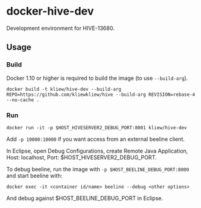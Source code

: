 # docker-hive-dev
Development environment for HIVE-13680.

## Usage

### Build
Docker 1.10 or higher is required to build the image (to use `--build-arg`).

```
docker build -t kliew/hive-dev --build-arg REPO=https://github.com/kliewkliew/hive --build-arg REVISION=rebase-4 --no-cache .
```

### Run
```
docker run -it -p $HOST_HIVESERVER2_DEBUG_PORT:8001 kliew/hive-dev
```
Add `-p 10000:10000` if you want access from an external beeline client.

In Eclipse, open Debug Configurations, create Remote Java Application, Host: localhost, Port: $HOST_HIVESERVER2_DEBUG_PORT.

To debug beeline, run the image with `-p $HOST_BEELINE_DEBUG_PORT:8000` and start beeline with:
```
docker exec -it <container id/name> beeline --debug <other options>
```

And debug against $HOST_BEELINE_DEBUG_PORT in Eclipse.
